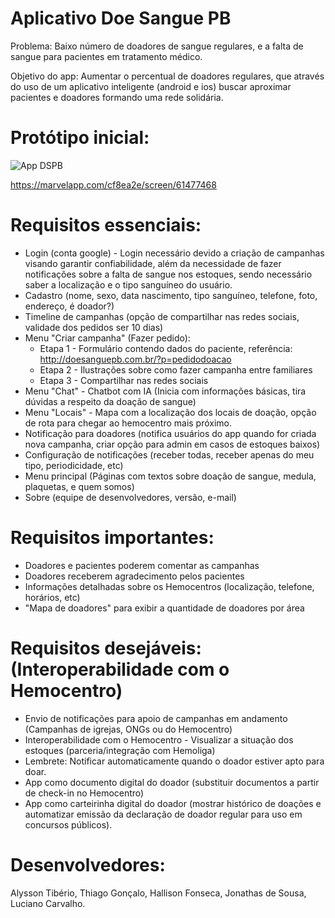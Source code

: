 # Aplicativo Doe Sangue PB

Problema: Baixo número de doadores de sangue regulares, e a falta de sangue para pacientes em tratamento médico.

Objetivo do app: Aumentar o percentual de doadores regulares, que através do uso de um aplicativo inteligente (android e ios) buscar aproximar pacientes e doadores formando uma rede solidária.

# Protótipo inicial: 

<img src="https://github.com/thiago701/dspb/blob/master/prototipo1.png" alt="App DSPB" />

https://marvelapp.com/cf8ea2e/screen/61477468

# Requisitos essenciais: 

 * Login (conta google) - Login necessário devido a criação de campanhas visando garantir confiabilidade, além da necessidade de fazer notificações sobre a falta de sangue nos estoques, sendo necessário saber a localização e o tipo sanguíneo do usuário. 
 * Cadastro (nome, sexo, data nascimento, tipo sanguíneo, telefone, foto, endereço, é doador?)<br/>
 * Timeline de campanhas (opção de compartilhar nas redes sociais, validade dos pedidos ser 10 dias)<br/>
 * Menu "Criar campanha" (Fazer pedido):<br/>
   * Etapa 1 - Formulário contendo dados do paciente, referência: http://doesanguepb.com.br/?p=pedidodoacao <br/>
   * Etapa 2 - Ilustrações sobre como fazer campanha entre familiares <br/>
   * Etapa 3 - Compartilhar nas redes sociais <br/>
 * Menu "Chat" - Chatbot com IA (Inicia com informações básicas, tira dúvidas a respeito da doação de sangue) <br/>
 * Menu "Locais" - Mapa com a localização dos locais de doação, opção de rota para chegar ao hemocentro mais próximo. <br/>
 * Notificação para doadores (notifica usuários do app quando for criada nova campanha, criar opção para admin em casos de estoques baixos) <br/>
 * Configuração de notificações (receber todas, receber apenas do meu tipo, periodicidade, etc) <br/>
 * Menu principal (Páginas com textos sobre doação de sangue, medula, plaquetas, e quem somos) <br/>
 * Sobre (equipe de desenvolvedores, versão, e-mail) <br/>


# Requisitos importantes:

 * Doadores e pacientes poderem comentar as campanhas <br/>
 * Doadores receberem agradecimento pelos pacientes <br/>
 * Informações detalhadas sobre os Hemocentros (localização, telefone, horários, etc)<br/>
 * "Mapa de doadores" para exibir a quantidade de doadores por área <br/>
  

# Requisitos desejáveis: (Interoperabilidade com o Hemocentro)

* Envio de notificações para apoio de campanhas em andamento (Campanhas de igrejas, ONGs ou do Hemocentro) <br/>
* Interoperabilidade com o Hemocentro - Visualizar a situação dos estoques (parceria/integração com Hemoliga)<br/>
* Lembrete: Notificar automaticamente quando o doador estiver apto para doar. <br/>
* App como documento digital do doador (substituir documentos a partir de check-in no Hemocentro)<br/>
* App como carteirinha digital do doador (mostrar histórico de doações e automatizar emissão da declaração de doador regular para uso em concursos públicos).<br/>


# Desenvolvedores: 

Alysson Tibério, Thiago Gonçalo, Hallison Fonseca, Jonathas de Sousa, Luciano Carvalho. 
